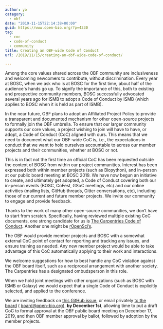 ```yaml
---
author: yo
category:
  - obf
date: "2019-11-15T22:14:38+00:00"
guid: https://www.open-bio.org/?p=4330
tag:
  - coc
  - code-of-conduct
  - community
title: Creating an OBF-wide Code of Conduct
url: /2019/11/15/creating-an-obf-wide-code-of-conduct/

---
```

Among the core values shared across the OBF community are inclusiveness and welcoming newcomers to contribute, without discrimination. Every year at BOSC, when we ask who is at BOSC for the first time, about half of the audience's hands go up. To signify the importance of this, both to existing and prospective community members, BOSC successfully advocated several years ago for ISMB to adopt a Code of Conduct by ISMB (which applies to BOSC when it is held as part of ISMB).

In the near future, OBF plans to adopt an Affiliated Project Policy to provide a transparent and documented mechanism for other open-source projects to formally join the OBF umbrella. To ensure that our larger community supports our core values, a project wishing to join will have to have, or adopt, a Code of Conduct (CoC) aligned with ours. This means that we need to document what our OBF-wide CoC is, i.e., the expectations in conduct that we want to hold ourselves accountable to across our member projects and their communities, whether at BOSC or not.

This is in fact not the first time an official CoC has been requested outside the context of BOSC from within our project communities. Interest has been expressed both within member projects (such as Biopython), and in-person at our public board meeting at BOSC 2019. We have now begun an initiative to create, and ultimately get adopted, a Code of Conduct covering both our in-person events (BOSC, CoFest, GSoC meetings, etc) and our online activities (mailing lists, GitHub threads, Gitter conversations, etc), including those of our current and future member projects. We invite our community to engage and provide feedback.

Thanks to the work of many other open-source communities, we don’t have to start from scratch. Specifically, having reviewed multiple existing CoC documents, one strong candidate for us is [The Carpentries Code of Conduct](https://docs.carpentries.org/topic_folders/policies/code-of-conduct.html). Another one might be [rOpenSci’s](https://ropensci.org/code-of-conduct/).

The OBF would provide member projects and BOSC with a somewhat external CoC point of contact for reporting and tracking any issues, and ensure training as needed. Any new member project would be able to take advantage of this CoC automatically applying to their work and interactions.

We welcome suggestions for how to best handle any CoC violation against the OBF board itself, such as a reciprocal arrangement with another society. The Carpentries has a designated ombudsperson in this role.

When we hold joint meetings with other organizations (such as BOSC with ISMB or Galaxy) we would expect that a single Code of Conduct is explicitly selected, and applied to the conference.

We are inviting feedback on [this GitHub issue](https://github.com/OBF/obf-docs/issues/67), or email privately [to the board](mailto:board@open-bio.org) ( [board@open-bio.org](mailto:board@open-bio.org)), **by December 1st**, allowing time to put a draft CoC to formal approval at the OBF public board meeting on December 17, 2019, and then OBF member approval by ballot, followed by adoption by the member projects.

